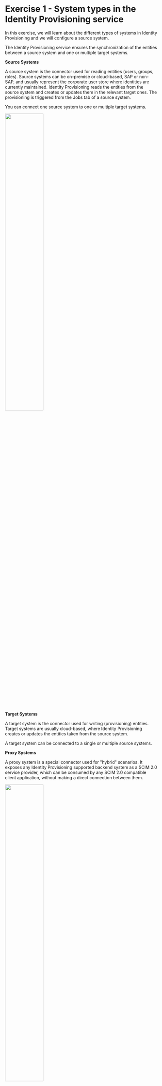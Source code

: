 # Exercise 1 - System types in the Identity Provisioning service 

In this exercise, we will learn about the different types of systems in Identity Provisioning and we will configure a source system. 

The Identity Provisioning service ensures the synchronization of the entities between a source system and one or multiple target systems.

**Source Systems** 

A source system is the connector used for reading entities (users, groups, roles). Source systems can be on-premise or cloud-based, SAP or non-SAP, and usually represent the corporate user store where identities are currently maintained. Identity Provisioning reads the entities from the source system and creates or updates them in the relevant target ones. The provisioning is triggered from the Jobs tab of a source system.

You can connect one source system to one or multiple target systems.

<img src="/exercises/ex1/images/sourcesys.png" width=50% height=50% >

**Target Systems** 

A target system is the connector used for writing (provisioning) entities. Target systems are usually cloud-based, where Identity Provisioning creates or updates the entities taken from the source system.

A target system can be connected to a single or multiple source systems.

**Proxy Systems** 

A proxy system is a special connector used for "hybrid" scenarios. It exposes any Identity Provisioning supported backend system as a SCIM 2.0 service provider, which can be consumed by any SCIM 2.0 compatible client application, without making a direct connection between them.

<img src="/exercises/ex1/images/proxy.png" width=50% height=50% >

You can find more information on this on our product page under [System Types](https://help.sap.com/docs/identity-provisioning/identity-provisioning/system-types?locale=en-US).

The Identity Provisioning service supports provisioning of users and groups between multiple cloud and on-premise systems, both SAP and non-SAP. The complete list can be found under [Supported Systems](https://help.sap.com/docs/identity-provisioning/identity-provisioning/supported-systems?locale=en-US)


## Exercise 1.1 Creating a source system in IPS 

1. Navigate to the Identity Provisioning menu in the administrative console: 

<img src="/exercises/ex1/images/12.png">

2. Choose **Source Systems** from the drop-down list

<img src="/exercises/ex1/images/11.png">
 
3. In order to add a new Source Systenm, please press on **+Add**

<img src="/exercises/ex1/images/13.png">
   
4. Search for the **SAP SuccessFactors** connector **Type**

<img src="/exercises/ex1/images/14.png">
   
5. Choose a meaningful name and description, such as **SAP SFSF**  and **my source system** for your system. **Do not save yet the system.**

<img src="/exercises/ex1/images/15.png">
   
6. Navigate to the third tab called **Properties**, press on the button **Add** and choose **Standard**

<img src="/exercises/ex1/images/16.png">

7. For **Name** choose _sf.api.version_ and for **Value** write  _2_

<img src="/exercises/ex1/images/17.png">
     
8.  When you are done press **Save**

 <img src="/exercises/ex1/images/18.png">

9. Your saved system should look like this:
    
<img src="/exercises/ex1/images/19.png">

10. After you have created the source system, continue adding the rest of the necessary properties: 
The following properties are of type **Standard**

| Name         |Value | 
|--------------|:-----:|
| Authentication|BasicAuthentication|        
| ProxyType|Internet|     
| Type|HTTP|   
|URL |https://apisalesdemo2.successfactors.eu/|   
|User | **Ask your supervisor**|  

The following property is of type **Credential**
| Name         |Value | 
|--------------|:-----:|
|Password | **Ask your supervisor**|   

11. Modify the following property

| Name         |Value | 
|--------------|:-----:|
|ips.trace.failed.entity.content |true|  

If a provisioning job repeatedly fails and you need problem investigation, you can enable logging and tracing for the personal and sensitive data of your provisioned entities.
To do this, set this property to true. If the property is not set, in the logs you see: content = hidden content.

12. Check that your properties are similar to the bellow screenshot and press  **Save**.

<img src="/exercises/ex1/images/111.png">


## Summary

You've now created a source system for your SAP SuccessFactors instance. 

Continue to [Exercise 2 - Adding a target system](../ex2/README.md) to create a target system. 

